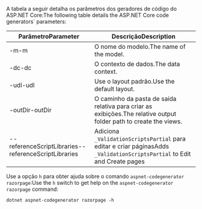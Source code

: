 <a name="codegenerator"></a> <span data-ttu-id="2a25d-101">A tabela a seguir detalha os parâmetros dos geradores de código do ASP.NET Core:</span><span class="sxs-lookup"><span data-stu-id="2a25d-101">The following table details the ASP.NET Core code generators\` parameters:</span></span>

| <span data-ttu-id="2a25d-102">Parâmetro</span><span class="sxs-lookup"><span data-stu-id="2a25d-102">Parameter</span></span>               | <span data-ttu-id="2a25d-103">Descrição</span><span class="sxs-lookup"><span data-stu-id="2a25d-103">Description</span></span>|
| ----------------- | ------------ |
| <span data-ttu-id="2a25d-104">-m</span><span class="sxs-lookup"><span data-stu-id="2a25d-104">-m</span></span>  | <span data-ttu-id="2a25d-105">O nome do modelo.</span><span class="sxs-lookup"><span data-stu-id="2a25d-105">The name of the model.</span></span> |
| <span data-ttu-id="2a25d-106">-dc</span><span class="sxs-lookup"><span data-stu-id="2a25d-106">-dc</span></span>  | <span data-ttu-id="2a25d-107">O contexto de dados.</span><span class="sxs-lookup"><span data-stu-id="2a25d-107">The data context.</span></span> |
| <span data-ttu-id="2a25d-108">-udl</span><span class="sxs-lookup"><span data-stu-id="2a25d-108">-udl</span></span> | <span data-ttu-id="2a25d-109">Use o layout padrão.</span><span class="sxs-lookup"><span data-stu-id="2a25d-109">Use the default layout.</span></span> |
| <span data-ttu-id="2a25d-110">-outDir</span><span class="sxs-lookup"><span data-stu-id="2a25d-110">-outDir</span></span> | <span data-ttu-id="2a25d-111">O caminho da pasta de saída relativa para criar as exibições.</span><span class="sxs-lookup"><span data-stu-id="2a25d-111">The relative output folder path to create the views.</span></span> |
| <span data-ttu-id="2a25d-112">--referenceScriptLibraries</span><span class="sxs-lookup"><span data-stu-id="2a25d-112">--referenceScriptLibraries</span></span> | <span data-ttu-id="2a25d-113">Adiciona `_ValidationScriptsPartial` para editar e criar páginas</span><span class="sxs-lookup"><span data-stu-id="2a25d-113">Adds `_ValidationScriptsPartial` to Edit and Create pages</span></span> |

<span data-ttu-id="2a25d-114">Use a opção `h` para obter ajuda sobre o comando `aspnet-codegenerator razorpage`:</span><span class="sxs-lookup"><span data-stu-id="2a25d-114">Use the `h` switch to get help on the `aspnet-codegenerator razorpage` command:</span></span>

```console
dotnet aspnet-codegenerator razorpage -h
```
